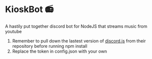 # KioskBot 📻
A hastily put together discord bot for NodeJS that streams music from youtube

1. Remember to pull down the lastest version of [discord.js](https://github.com/discordjs/discord.js) from their repository before running npm install
2. Replace the token in config.json with your own
